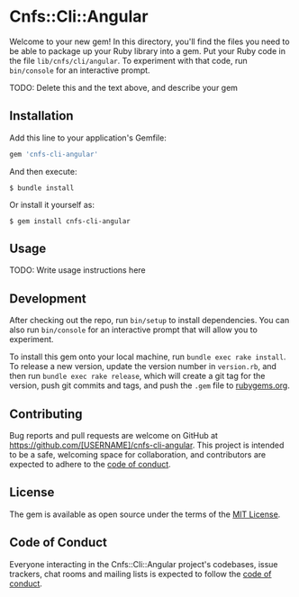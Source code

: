 # Cnfs::Cli::Angular

Welcome to your new gem! In this directory, you'll find the files you need to be able to package up your Ruby library into a gem. Put your Ruby code in the file `lib/cnfs/cli/angular`. To experiment with that code, run `bin/console` for an interactive prompt.

TODO: Delete this and the text above, and describe your gem

## Installation

Add this line to your application's Gemfile:

```ruby
gem 'cnfs-cli-angular'
```

And then execute:

    $ bundle install

Or install it yourself as:

    $ gem install cnfs-cli-angular

## Usage

TODO: Write usage instructions here

## Development

After checking out the repo, run `bin/setup` to install dependencies. You can also run `bin/console` for an interactive prompt that will allow you to experiment.

To install this gem onto your local machine, run `bundle exec rake install`. To release a new version, update the version number in `version.rb`, and then run `bundle exec rake release`, which will create a git tag for the version, push git commits and tags, and push the `.gem` file to [rubygems.org](https://rubygems.org).

## Contributing

Bug reports and pull requests are welcome on GitHub at https://github.com/[USERNAME]/cnfs-cli-angular. This project is intended to be a safe, welcoming space for collaboration, and contributors are expected to adhere to the [code of conduct](https://github.com/[USERNAME]/cnfs-cli-angular/blob/master/CODE_OF_CONDUCT.md).


## License

The gem is available as open source under the terms of the [MIT License](https://opensource.org/licenses/MIT).

## Code of Conduct

Everyone interacting in the Cnfs::Cli::Angular project's codebases, issue trackers, chat rooms and mailing lists is expected to follow the [code of conduct](https://github.com/[USERNAME]/cnfs-cli-angular/blob/master/CODE_OF_CONDUCT.md).
